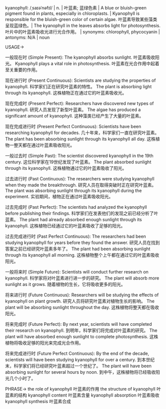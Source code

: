 kyanophyll: /ˌsaɪəˈnəfɪl/ | n. | 叶蓝素; 蓝绿色素 | A blue or bluish-green pigment found in plants, especially in chloroplasts. |  Kyanophyll is responsible for the bluish-green color of certain algae. 叶蓝素导致某些藻类呈现蓝绿色。|  The kyanophyll in the leaves absorbs light for photosynthesis.  叶片中的叶蓝素吸收光进行光合作用。 | synonyms: chlorophyll, phycocyanin | antonyms: N/A | noun


USAGE->

一般现在时 (Simple Present):
The kyanophyll absorbs sunlight. 叶蓝素吸收阳光。
Kyanophyll plays a vital role in photosynthesis. 叶蓝素在光合作用中起着至关重要的作用。

现在进行时 (Present Continuous):
Scientists are studying the properties of kyanophyll. 科学家们正在研究叶蓝素的特性。
The plant is absorbing light through its kyanophyll.  这株植物正在通过它的叶蓝素吸收光。

现在完成时 (Present Perfect):
Researchers have discovered new types of kyanophyll. 研究人员发现了新型叶蓝素。
The algae has produced a significant amount of kyanophyll.  这种藻类已经产生了大量的叶蓝素。

现在完成进行时 (Present Perfect Continuous):
Scientists have been researching kyanophyll for decades. 几十年来，科学家们一直在研究叶蓝素。
The plant has been absorbing sunlight through its kyanophyll all day. 这株植物一整天都在通过叶蓝素吸收阳光。

一般过去时 (Simple Past):
The scientist discovered kyanophyll in the 19th century.  这位科学家在19世纪发现了叶蓝素。
The plant absorbed sunlight through its kyanophyll.  这株植物通过它的叶蓝素吸收了阳光。

过去进行时 (Past Continuous):
The researchers were studying kyanophyll when they made the breakthrough. 研究人员在取得突破时正在研究叶蓝素。
The plant was absorbing sunlight through its kyanophyll during the experiment.  实验期间，植物正在通过叶蓝素吸收阳光。

过去完成时 (Past Perfect):
The scientists had analyzed the kyanophyll before publishing their findings. 科学家们在发表他们的发现之前已经分析了叶蓝素。
The plant had already absorbed enough sunlight through its kyanophyll.  这株植物已经通过它的叶蓝素吸收了足够的阳光。

过去完成进行时 (Past Perfect Continuous):
The researchers had been studying kyanophyll for years before they found the answer.  研究人员在找到答案之前已经研究叶蓝素多年了。
The plant had been absorbing sunlight through its kyanophyll all morning.  这株植物整个上午都在通过它的叶蓝素吸收阳光。

一般将来时 (Simple Future):
Scientists will conduct further research on kyanophyll. 科学家将对叶蓝素进行进一步的研究。
The plant will absorb more sunlight as it grows. 随着植物的生长，它将吸收更多的阳光。


将来进行时 (Future Continuous):
Researchers will be studying the effects of kyanophyll on plant growth. 研究人员将研究叶蓝素对植物生长的影响。
The plant will be absorbing sunlight throughout the day.  这株植物将整天都在吸收阳光。

将来完成时 (Future Perfect):
By next year, scientists will have completed their research on kyanophyll. 到明年，科学家们将完成对叶蓝素的研究。
The plant will have absorbed enough sunlight to complete photosynthesis.  这株植物将吸收足够的阳光来完成光合作用。

将来完成进行时 (Future Perfect Continuous):
By the end of the decade, scientists will have been studying kyanophyll for over a century. 到本世纪末，科学家们将已经研究叶蓝素超过一个世纪了。
The plant will have been absorbing sunlight for several hours by noon. 到中午，这株植物将已经吸收阳光几个小时了。


PHRASE->
the role of kyanophyll 叶蓝素的作用
the structure of kyanophyll 叶蓝素的结构
kyanophyll content 叶蓝素含量
kyanophyll absorption 叶蓝素吸收
kyanophyll synthesis 叶蓝素合成
